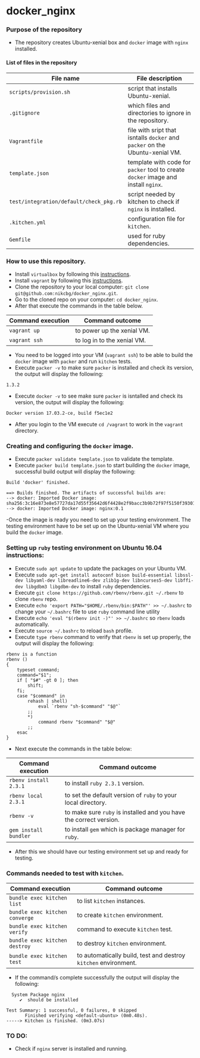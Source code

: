 # docker_nginx

### Purpose of the repository 
- The repository creates Ubuntu-xenial box and `docker` image with `nginx` installed.

#### List of files in the repository

File name                            | File description 
------------------------------------ | --------------------------------------------------------------
`scripts/provision.sh` | script that installs Ubuntu-xenial.
`.gitignore` | which files and directories to ignore in the repository.
`Vagrantfile` | file with sript that isntalls `docker` and `packer` on the Ubuntu-xenial VM.
`template.json` | template with code for `packer` tool to create `docker` image and install `nginx`.
`test/integration/default/check_pkg.rb` | script needed by kitchen to check if `nginx` is installed.
`.kitchen.yml` | configuration file for `kitchen`.
`Gemfile` | used for ruby dependencies.

### How to use this repository. 
- Install `virtualbox` by following this [instructions](https://www.virtualbox.org/wiki/Downloads).
- Install `vagrant` by following this [instructions](https://www.vagrantup.com/docs/installation/).
- Clone the repository to your local computer: `git clone git@github.com:nikcbg/docker_nginx.git`.
- Go to the cloned repo on your computer: `cd docker_nginx`.
- After that execute the commands in the table below.

Command execution                    | Command outcome
------------------------------------ | --------------------------------------------------------------
`vagrant up` | to power up the xenial VM.
`vagrant ssh` | to log in to the xenial VM.

- You need to be logged into your VM (`vagrant ssh`) to be able to build the `docker` image  with `packer` and run `kitchen` tests.
- Execute `packer -v` to make sure `packer` is installed and check its version, the output will display the following:

```
1.3.2
```

- Execute `docker -v` to see make sure `packer` is isntalled and check its version, the output will display the following:

```
Docker version 17.03.2-ce, build f5ec1e2
```

- After you login to the VM execute `cd /vagrant` to work in the `vagrant` directory.

### Creating and configuring the `docker` image.
- Execute `packer validate template.json` to validate the template.
- Execute `packer build template.json` to start building the `docker` image, successful build output will display the following:
```
Build 'docker' finished.

==> Builds finished. The artifacts of successful builds are:
--> docker: Imported Docker image: sha256:3c16e873e8e57727da17d55f35642d6f4428e2f9bacc3b9b72f97f5150f39301
--> docker: Imported Docker image: nginx:0.1
```
-Once the image is ready you need to set up your testing environment. The testing environment have to be set up on the Ubuntu-xenial VM where you build the `docker` image.

### Setting up `ruby` testing environment on Ubuntu 16.04 instructions:

- Execute `sudo apt update` to update the packages on your Ubuntu VM.
- Execute `sudo apt-get install autoconf bison build-essential libssl-dev libyaml-dev libreadline6-dev zlib1g-dev libncurses5-dev libffi-dev libgdbm3 libgdbm-dev` to install `ruby` dependencies.
- Execute `git clone https://github.com/rbenv/rbenv.git ~/.rbenv` to clone `rbenv` repo. 
- Execute `echo 'export PATH="$HOME/.rbenv/bin:$PATH"' >> ~/.bashrc` to change your `~/.bashrc` file to use `ruby` command line utility
- Execute `echo 'eval "$(rbenv init -)"' >> ~/.bashrc` so `rbenv` loads automatically.
- Execute `source ~/.bashrc` to reload `bash` profile.
- Execute `type rbenv` command to verify that `rbenv` is set up properly, the output will display the following:

```
rbenv is a function
rbenv () 
{ 
    typeset command;
    command="$1";
    if [ "$#" -gt 0 ]; then
        shift;
    fi;
    case "$command" in 
        rehash | shell)
            eval `rbenv "sh-$command" "$@"`
        ;;
        *)
            command rbenv "$command" "$@"
        ;;
    esac
}
```
- Next execute the commands in the table below:

Command execution                    | Command outcome
------------------------------------ | --------------------------------------------------------------
`rbenv install 2.3.1` | to install `ruby 2.3.1` version.
`rbenv local 2.3.1` | to set the default version of `ruby` to your local directory.
`rbenv -v` |to make sure `ruby` is installed and you have the correct version.
`gem install bundler` | to install `gem` which is package manager for `ruby`.

- After this we should have our testing environment set up and ready for testing. 

### Commands needed to test with `kitchen`.

Command execution                    | Command outcome
------------------------------------ | --------------------------------------------------------------
`bundle exec kitchen list` | to list `kitchen` instances.
`bundle exec kitchen converge` | to create `kitchen` environment.
`bundle exec kitchen verify` | command to execute `kitchen` test.
`bundle exec kitchen destroy` | to destroy `kitchen` environment.
`bundle exec kitchen test` | to automatically build, test and destroy `kitchen` environment.

- If the command/s complete successfully the output will display the following:

```
  System Package nginx
     ✔  should be installed

Test Summary: 1 successful, 0 failures, 0 skipped
       Finished verifying <default-ubuntu> (0m0.48s).
-----> Kitchen is finished. (0m3.07s)
```

### TO DO:
- Check if `nginx` server is installed and running. 
